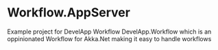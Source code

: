 # Workflow.AppServer
Example project for DevelApp Workflow  DevelApp.Workflow which is an oppinionated Workflow for Akka.Net making it easy to handle workflows
